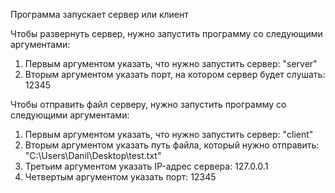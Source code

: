 Программа запускает сервер или клиент

Чтобы развернуть сервер, нужно запустить программу со следующими аргументами:
1) Первым аргументом указать, что нужно запустить сервер: "server"
2) Вторым аргументом указать порт, на котором сервер будет слушать: 12345

Чтобы отправить файл серверу, нужно запустить программу со следующими аргументами:
1) Первым аргументом указать, что нужно запустить сервер: "client"
2) Вторым аргументом указать путь файла, который нужно отправить: "C:\Users\Danil\Desktop\test.txt"
3) Третьим аргументом указать IP-адрес сервера: 127.0.0.1
4) Четвертым аргументом указать порт: 12345
